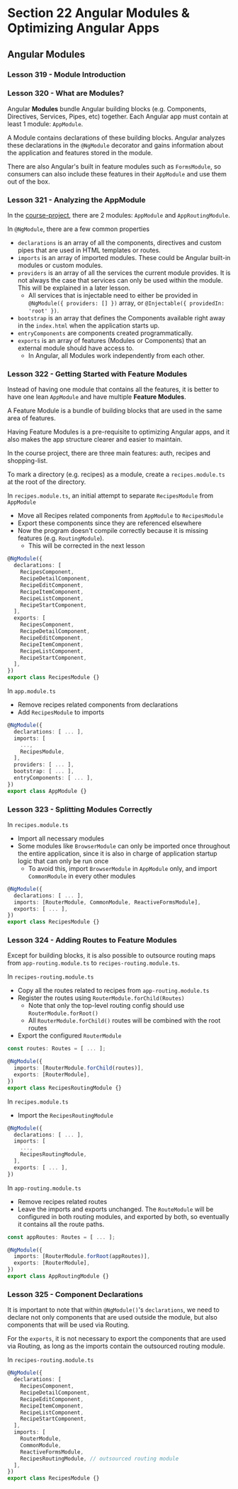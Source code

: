 # Section 22 Angular Modules & Optimizing Angular Apps

## Angular Modules

### Lesson 319 - Module Introduction

### Lesson 320 - What are Modules?

Angular **Modules** bundle Angular building blocks (e.g. Components, Directives, Services, Pipes, etc) together. Each Angular app must contain at least 1 module: `AppModule`.

A Module contains declarations of these building blocks. Angular analyzes these declarations in the `@NgModule` decorator and gains information about the application and features stored in the module.

There are also Angular's built in feature modules such as `FormsModule`, so consumers can also include these features in their `AppModule` and use them out of the box.

### Lesson 321 - Analyzing the AppModule

In the [course-project](../course-project), there are 2 modules: `AppModule` and `AppRoutingModule`.

In `@NgModule`, there are a few common properties

- `declarations` is an array of all the components, directives and custom pipes that are used in HTML templates or routes.
- `imports` is an array of imported modules. These could be Angular built-in modules or custom modules.
- `providers` is an array of all the services the current module provides. It is not always the case that services can only be used within the module. This will be explained in a later lesson.
  - All services that is injectable need to either be provided in `@NgModule({ providers: [] })` array, or `@Injectable({ providedIn: 'root' })`.
- `bootstrap` is an array that defines the Components available right away in the `index.html` when the application starts up.
- `entryComponents` are components created programmatically.
- `exports` is an array of features (Modules or Components) that an external module should have access to.
  - In Angular, all Modules work independently from each other.

### Lesson 322 - Getting Started with Feature Modules

Instead of having one module that contains all the features, it is better to have one lean `AppModule` and have multiple **Feature Modules**.

A Feature Module is a bundle of building blocks that are used in the same area of features.

Having Feature Modules is a pre-requisite to optimizing Angular apps, and it also makes the app structure clearer and easier to maintain.

In the course project, there are three main features: auth, recipes and shopping-list.

To mark a directory (e.g. recipes) as a module, create a `recipes.module.ts` at the root of the directory.

In `recipes.module.ts`, an initial attempt to separate `RecipesModule` from `AppModule`

- Move all Recipes related components from `AppModule` to `RecipesModule`
- Export these components since they are referenced elsewhere
- Now the program doesn't compile correctly because it is missing features (e.g. `RoutingModule`).
  - This will be corrected in the next lesson

```ts
@NgModule({
  declarations: [
    RecipesComponent,
    RecipeDetailComponent,
    RecipeEditComponent,
    RecipeItemComponent,
    RecipeListComponent,
    RecipeStartComponent,
  ],
  exports: [
    RecipesComponent,
    RecipeDetailComponent,
    RecipeEditComponent,
    RecipeItemComponent,
    RecipeListComponent,
    RecipeStartComponent,
  ],
})
export class RecipesModule {}
```

In `app.module.ts`

- Remove recipes related components from declarations
- Add `RecipesModule` to imports

```ts
@NgModule({
  declarations: [ ... ],
  imports: [
    ...,
    RecipesModule,
  ],
  providers: [ ... ],
  bootstrap: [ ... ],
  entryComponents: [ ... ],
})
export class AppModule {}
```

### Lesson 323 - Splitting Modules Correctly

In `recipes.module.ts`

- Import all necessary modules
- Some modules like `BrowserModule` can only be imported once throughout the entire application, since it is also in charge of application startup logic that can only be run once
  - To avoid this, import `BrowserModule` in `AppModule` only, and import `CommonModule` in every other modules

```ts
@NgModule({
  declarations: [ ... ],
  imports: [RouterModule, CommonModule, ReactiveFormsModule],
  exports: [ ... ],
})
export class RecipesModule {}
```

### Lesson 324 - Adding Routes to Feature Modules

Except for building blocks, it is also possible to outsource routing maps from `app-routing.module.ts` to `recipes-routing.module.ts`.

In `recipes-routing.module.ts`

- Copy all the routes related to recipes from `app-routing.module.ts`
- Register the routes using `RouterModule.forChild(Routes)`
  - Note that only the top-level routing config should use `RouterModule.forRoot()`
  - All `RouterModule.forChild()` routes will be combined with the root routes
- Export the configured `RouterModule`

```ts
const routes: Routes = [ ... ];

@NgModule({
  imports: [RouterModule.forChild(routes)],
  exports: [RouterModule],
})
export class RecipesRoutingModule {}
```

In `recipes.module.ts`

- Import the `RecipesRoutingModule`

```ts
@NgModule({
  declarations: [ ... ],
  imports: [
    ...,
    RecipesRoutingModule,
  ],
  exports: [ ... ],
})
```

In `app-routing.module.ts`

- Remove recipes related routes
- Leave the imports and exports unchanged. The `RouteModule` will be configured in both routing modules, and exported by both, so eventually it contains all the route paths.

```ts
const appRoutes: Routes = [ ... ];

@NgModule({
  imports: [RouterModule.forRoot(appRoutes)],
  exports: [RouterModule],
})
export class AppRoutingModule {}
```

### Lesson 325 - Component Declarations

It is important to note that within `@NgModule()`'s `declarations`, we need to declare not only components that are used outside the module, but also components that will be used via Routing.

For the `exports`, it is not necessary to export the components that are used via Routing, as long as the imports contain the outsourced routing module.

In `recipes-routing.module.ts`

```ts
@NgModule({
  declarations: [
    RecipesComponent,
    RecipeDetailComponent,
    RecipeEditComponent,
    RecipeItemComponent,
    RecipeListComponent,
    RecipeStartComponent,
  ],
  imports: [
    RouterModule,
    CommonModule,
    ReactiveFormsModule,
    RecipesRoutingModule, // outsourced routing module
  ],
})
export class RecipesModule {}
```
